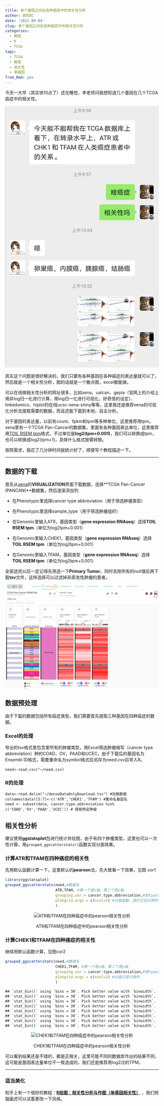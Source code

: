 ```yaml
---
title: 单个基因之间在各种癌症中的相关性分析
author: 欧阳松
date: '2021-09-04'
slug: 单个基因之间在各种癌症中的相关性分析
categories:
  - 教程
  - R
  - TCGA
tags:
  - TCGA
  - 教程
  - 相关性
  - 单基因
from_Rmd: yes
---
```


今天一大早（其实快10点了）还在睡觉，李老师问我想知道几个基因在几个TCGA癌症中的相关性。

![](1741630729081_.pic.jpg)

其实这个问题是很好解决的，我们只要有各种基因在各种癌症的表达量就可以了，然后就是一个相关性分析，图的话就是一个散点图，excel都能做。

可以在线做相关性分析的网址很多，比如xena、ualcan、gepia（官网上的介绍上用非log归一化进行计算，用log归一化进行可视化，好奇怪的设定）、linkedomics、hiplot的在线ucsc-xena-shiny等等，这里我还是推荐xena的可视化分析去提取需要的数据，而且还能下载到本地，自主分析。

对于基因的表达量，以前有count、fpkm和tpm等多种单位，这里推荐用tpm。xena里有一个TCGA Pan-Cancer的数据集，里面有各种基因表达单位，这里推荐用[TOIL RSEM tpm](https://xenabrowser.net/datapages/?dataset=tcga_RSEM_gene_tpm&host=https%3A%2F%2Ftoil.xenahubs.net&removeHub=https%3A%2F%2Fxena.treehouse.gi.ucsc.edu%3A443)格式，不过单位是**log2(tpm+0.001)**，我们可以转换成tpm，也可以转换成log2(tpm+1)，具体什么格式按需转换。

按照需求，我花了几分钟时间就统计好了，顺便写个教程描述一下。

------------------------------------------------------------------------

## 数据的下载

首先从[xena](https://xenabrowser.net/heatmap/)的**VISUALIZATION**界面下载数据，选择**TCGA Pan-Cancer (PANCAN)**数据集，然后逐渐添加列

-   在Phenotypic里选择cancer type abbreviation（用于筛选肿瘤类型）

-   在Phenotypic里选择sample_type（用于筛选肿瘤组织）

-   在Genomic里输入ATR，基因类型（**gene expression RNAseq**）选择**TOIL RSEM tpm**（单位为log2tpm+0.001）

-   在Genomic里输入CHEK1，基因类型（**gene expression RNAseq**）选择**TOIL RSEM tpm**（单位为log2tpm+0.001）

-   在Genomic里输入TFAM，基因类型（**gene expression RNAseq**）选择**TOIL RSEM tpm**（单位为log2tpm+0.001）

全部选完以后一定记得先筛选一下**Primary Tumor**，同时去除所有的null值后再下载**tsv**文件，这样选择可以过滤掉非原发性肿瘤的患者。

![](xena.hiplot.com.cn.jpeg)

## 数据预处理

由于下载的数据包括所有癌症类型，我们需要首先提取三种基因在四种癌症的数据。

### Excel的处理

导出的tsv格式里包含里所有的肿瘤类型，用Excel筛选肿瘤缩写（cancer type abbreviation）种的COAD、OV，PAAD和UCEC，由于下载后的基因名为Ensembl ID格式，需要重命名为symbol格式后另存为need.csv后导入R。

```
need<-read.csv("~/need.csv)
```

### R的处理

```         
data<-read.delim("~/denseDataOnlyDownload.tsv") #加载数据
colnames(data)[5:7]<-c('ATR','CHEK1','TFAM') #重命名基因名
need <- subset(data, cancer.type.abbreviation %in% c('COAD','OV','PAAD','UCEC')) # 提取特定肿瘤
```




## 相关性分析

建议使用**ggstatsplot**包进行统计并绘图，由于有四个肿瘤类型，这里也可以一次性计算，用`grouped_ggscatterstats()`函数实现分面效果。

### 计算ATR和TFAM在四种癌症的相关性

先用默认函数计算一下，这里默认的**pearson**法，先大致看一下效果，见图 cor1


```r
library(ggstatsplot)
grouped_ggscatterstats(need,#数据名
                       ATR,TFAM, #第一个是x轴，第二个是y轴
                       grouping.var = cancer.type.abbreviation,#按type分组
                       plotgrid.args = c(ncol=2) #分面函数，我们只显示两列
                       ) 
```

<div class="figure" style="text-align: center">
<img src="/figures/course/2021-09-04-单个基因之间在各种癌症中的相关性分析/genes-cors/cor1-1.png" alt="ATR和TFAM在四种癌症中的pearson相关性分析"  />
<p class="caption">ATR和TFAM在四种癌症中的pearson相关性分析</p>
</div>

### 计算CHEK1和TFAM在四种癌症的相关性

继续用默认函数计算，见图cor2


```r
grouped_ggscatterstats(need,#数据名
                       CHEK1,TFAM, #第一个是x轴，第二个是y轴
                       grouping.var = cancer.type.abbreviation,#按type分组
                       plotgrid.args = c(ncol=2) #分面只显示两列
                       ) 
```

```
## `stat_bin()` using `bins = 30`. Pick better value with `binwidth`.
## `stat_bin()` using `bins = 30`. Pick better value with `binwidth`.
## `stat_bin()` using `bins = 30`. Pick better value with `binwidth`.
## `stat_bin()` using `bins = 30`. Pick better value with `binwidth`.
## `stat_bin()` using `bins = 30`. Pick better value with `binwidth`.
## `stat_bin()` using `bins = 30`. Pick better value with `binwidth`.
## `stat_bin()` using `bins = 30`. Pick better value with `binwidth`.
## `stat_bin()` using `bins = 30`. Pick better value with `binwidth`.
```

<div class="figure" style="text-align: center">
<img src="/figures/course/2021-09-04-单个基因之间在各种癌症中的相关性分析/genes-cors/cor2-1.png" alt="CHEK1和TFAM在四种癌症中的pearson相关性分析"  />
<p class="caption">CHEK1和TFAM在四种癌症中的pearson相关性分析</p>
</div>

可以看到结果还是不错的，都是正相关，这里可能不同的数据库作出的结果不同，这可能是基因表达量单位不一致造成的，我们还是推荐用log2过的TPM。

------------------------------------------------------------------------

### 适当美化

知乎上有一个很好的教程：[**R绘图：相关性分析与作图（单基因相关性）**](https://zhuanlan.zhihu.com/p/165626910) ，我们照猫画虎可以试着更改一下风格。
